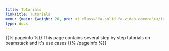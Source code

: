 ```yaml
---
title: Tutorials
linkTitle: Tutorials
menu: {main: {weight: 20, pre: <i class='fa-solid fa-video-camera'></i>}}
type: docs
---
```


{{% pageinfo %}}
This page contains several step by step tutorials on beamstack and it's use cases
{{% /pageinfo %}}
